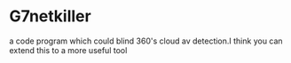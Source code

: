 # G7netkiller
a code program which could blind 360's cloud av detection.I think you can extend this to a more useful tool
